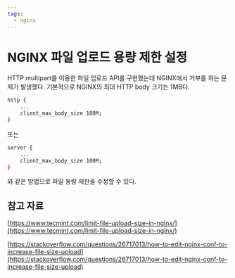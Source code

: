 ```yaml
---
tags:
  - nginx
---
```

# NGINX 파일 업로드 용량 제한 설정

HTTP multipart를 이용한 파일 업로드 API를 구현했는데 NGINX에서 거부를 하는 문제가 발생했다. 기본적으로 NGINX의 최대 HTTP body 크기는 1MB다.

```bash
http {
    ...
    client_max_body_size 100M;
}
```

또는

```bash
server {
    ...
    client_max_body_size 100M;
}
```

와 같은 방법으로 파일 용량 제한을 수정할 수 있다.

## 참고 자료

[https://www.tecmint.com/limit-file-upload-size-in-nginx/](https://www.tecmint.com/limit-file-upload-size-in-nginx/)

[https://stackoverflow.com/questions/26717013/how-to-edit-nginx-conf-to-increase-file-size-upload](https://stackoverflow.com/questions/26717013/how-to-edit-nginx-conf-to-increase-file-size-upload)